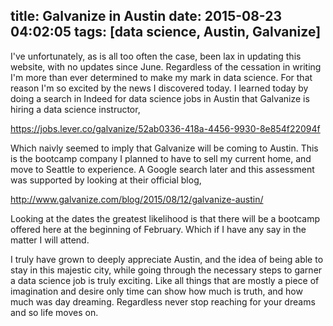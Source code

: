 title: Galvanize in Austin
date: 2015-08-23 04:02:05
tags: [data science, Austin, Galvanize]
---
I've unfortunately, as is all too often the case, been lax in updating
this website, with no updates since June. Regardless of the cessation in
writing I'm more than ever determined to make my mark in data science.  For
that reason I'm so excited by the news I discovered today.  I learned today by
doing a search in Indeed for data science jobs in Austin that Galvanize is
hiring a data science instructor,


https://jobs.lever.co/galvanize/52ab0336-418a-4456-9930-8e854f22094f

Which naivly seemed to imply that Galvanize will be coming to Austin.  This is
the bootcamp company I planned to have to sell my current home, and move to
Seattle to experience.  A Google search later and this assessment was supported
by looking at their official blog, 

http://www.galvanize.com/blog/2015/08/12/galvanize-austin/

Looking at the dates the greatest likelihood is that there will be a bootcamp
offered here at the beginning of February. Which if I have any say in the
matter I will attend. 

I truly have grown to deeply appreciate Austin, and the idea of being able to
stay in this majestic city, while going through the necessary steps to garner a
data science job is truly exciting.  Like all things that are mostly a piece of
imagination and desire only time can show how much is truth, and how much was
day dreaming.  Regardless never stop reaching for your dreams and so life moves
on.
